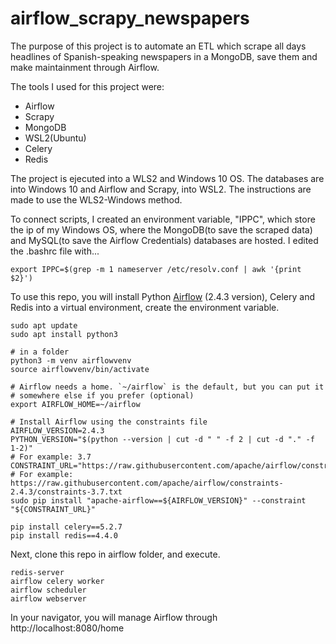# airflow_scrapy_newspapers
The purpose of ​​this project is to automate an ETL which scrape all days headlines of Spanish-speaking newspapers in a MongoDB, save them and make maintainment through Airflow.


The tools I used for this project were:
- Airflow
- Scrapy
- MongoDB
- WSL2(Ubuntu)
- Celery
- Redis

The project is ejecuted into a WLS2 and Windows 10 OS. The databases are into Windows 10 and Airflow and Scrapy, into WSL2. The instructions are made to use the WLS2-Windows method.

To connect scripts, I created an environment variable, "IPPC", which store the ip of my Windows OS, where the MongoDB(to save the scraped data) and MySQL(to save the Airflow Credentials) databases are hosted. I edited the .bashrc file with...

```
export IPPC=$(grep -m 1 nameserver /etc/resolv.conf | awk '{print $2}')
```

To use this repo, you will install Python [Airflow](https://airflow.apache.org/docs/apache-airflow/stable/start.html) (2.4.3 version), Celery and Redis into a virtual environment, create the environment variable.

```
sudo apt update
sudo apt install python3

# in a folder
python3 -m venv airflowvenv
source airflowvenv/bin/activate

# Airflow needs a home. `~/airflow` is the default, but you can put it
# somewhere else if you prefer (optional)
export AIRFLOW_HOME=~/airflow

# Install Airflow using the constraints file
AIRFLOW_VERSION=2.4.3
PYTHON_VERSION="$(python --version | cut -d " " -f 2 | cut -d "." -f 1-2)"
# For example: 3.7
CONSTRAINT_URL="https://raw.githubusercontent.com/apache/airflow/constraints-${AIRFLOW_VERSION}/constraints-${PYTHON_VERSION}.txt"
# For example: https://raw.githubusercontent.com/apache/airflow/constraints-2.4.3/constraints-3.7.txt
sudo pip install "apache-airflow==${AIRFLOW_VERSION}" --constraint "${CONSTRAINT_URL}"

pip install celery==5.2.7
pip install redis==4.4.0
```
Next, clone this repo in airflow folder, and execute.

```
redis-server
airflow celery worker
airflow scheduler
airflow webserver
```
In your navigator, you will manage Airflow through http://localhost:8080/home
